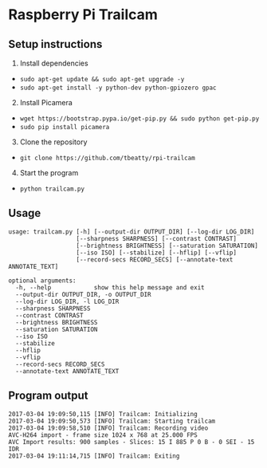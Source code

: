# Raspberry Pi Trailcam

## Setup instructions

1. Install dependencies

  - `sudo apt-get update && sudo apt-get upgrade -y`
  - `sudo apt-get install -y python-dev python-gpiozero gpac`

2. Install Picamera

  - `wget https://bootstrap.pypa.io/get-pip.py && sudo python get-pip.py`
  - `sudo pip install picamera`

3. Clone the repository

  - `git clone https://github.com/tbeatty/rpi-trailcam`

4. Start the program

  - `python trailcam.py`

## Usage

```
usage: trailcam.py [-h] [--output-dir OUTPUT_DIR] [--log-dir LOG_DIR]
                   [--sharpness SHARPNESS] [--contrast CONTRAST]
                   [--brightness BRIGHTNESS] [--saturation SATURATION]
                   [--iso ISO] [--stabilize] [--hflip] [--vflip]
                   [--record-secs RECORD_SECS] [--annotate-text ANNOTATE_TEXT]

optional arguments:
  -h, --help            show this help message and exit
  --output-dir OUTPUT_DIR, -o OUTPUT_DIR
  --log-dir LOG_DIR, -l LOG_DIR
  --sharpness SHARPNESS
  --contrast CONTRAST
  --brightness BRIGHTNESS
  --saturation SATURATION
  --iso ISO
  --stabilize
  --hflip
  --vflip
  --record-secs RECORD_SECS
  --annotate-text ANNOTATE_TEXT
```

## Program output

```
2017-03-04 19:09:50,115 [INFO] Trailcam: Initializing
2017-03-04 19:09:50,573 [INFO] Trailcam: Starting trailcam
2017-03-04 19:09:58,510 [INFO] Trailcam: Recording video
AVC-H264 import - frame size 1024 x 768 at 25.000 FPS
AVC Import results: 900 samples - Slices: 15 I 885 P 0 B - 0 SEI - 15 IDR
2017-03-04 19:11:14,715 [INFO] Trailcam: Exiting
```
